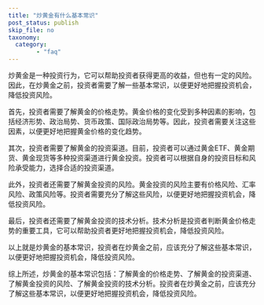 ```yaml
---
title: "炒黄金有什么基本常识"
post_status: publish
skip_file: no
taxonomy:
  category:
        - "faq"
---
```


炒黄金是一种投资行为，它可以帮助投资者获得更高的收益，但也有一定的风险。因此，在炒黄金之前，投资者需要了解一些基本常识，以便更好地把握投资机会，降低投资风险。

首先，投资者需要了解黄金的价格走势。黄金价格的变化受到多种因素的影响，包括经济形势、政治局势、货币政策、国际政治局势等。因此，投资者需要关注这些因素，以便更好地把握黄金价格的变化趋势。

其次，投资者需要了解黄金的投资渠道。目前，投资者可以通过黄金ETF、黄金期货、黄金现货等多种投资渠道进行黄金投资。投资者可以根据自身的投资目标和风险承受能力，选择合适的投资渠道。

此外，投资者还需要了解黄金投资的风险。黄金投资的风险主要有价格风险、汇率风险、政策风险等。投资者需要充分了解这些风险，以便更好地把握投资机会，降低投资风险。

最后，投资者还需要了解黄金投资的技术分析。技术分析是投资者判断黄金价格走势的重要工具，它可以帮助投资者更好地把握投资机会，降低投资风险。

以上就是炒黄金的基本常识，投资者在炒黄金之前，应该充分了解这些基本常识，以便更好地把握投资机会，降低投资风险。

综上所述，炒黄金的基本常识包括：了解黄金的价格走势、了解黄金的投资渠道、了解黄金投资的风险、了解黄金投资的技术分析。投资者在炒黄金之前，应该充分了解这些基本常识，以便更好地把握投资机会，降低投资风险。
